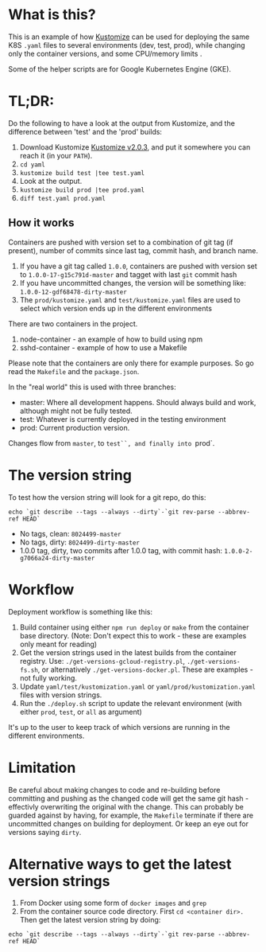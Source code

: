 # What is this?
This is an example of how [Kustomize](https://github.com/kubernetes-sigs/kustomize) can be used for deploying the same K8S `.yaml` files to several environments (dev, test, prod), while changing only the container versions, and some CPU/memory limits .

Some of the helper scripts are for Google Kubernetes Engine (GKE).

# TL;DR:
Do the following to have a look at the output from Kustomize, and the difference between 'test' and the 'prod' builds:

1. Download Kustomize [Kustomize v2.0.3](https://github.com/kubernetes-sigs/kustomize/releases/tag/v2.0.3), and put it somewhere you can reach it (in your `PATH`).
2. `cd yaml`
3. `kustomize build test |tee test.yaml`
4. Look at the output.
5. `kustomize build prod |tee prod.yaml`
6. `diff test.yaml prod.yaml`

## How it works
Containers are pushed with version set to a combination of git tag (if present), number of commits since last tag, commit hash, and branch name.

1. If you have a git tag called `1.0.0`, containers are pushed with version set to `1.0.0-17-g15c791d-master` and tagget with last `git` commit hash
2. If you have uncommitted changes, the version will be something like: `1.0.0-12-gdf68478-dirty-master`
3. The `prod/kustomize.yaml` and `test/kustomize.yaml` files are used to select which version ends up in the different environments

There are two containers in the project.
1. node-container - an example of how to build using npm
2. sshd-container - example of how to use a Makefile

Please note that the containers are only there for example purposes. So go read the `Makefile` and the `package.json`.

In the "real world" this is used with three branches:
* master: Where all development happens. Should always build and work, although might not be fully tested.
* test: Whatever is currently deployed in the testing environment
* prod: Current production version.

Changes flow from `master`, to `test``, and finally into `prod`.

# The version string
To test how the version string will look for a git repo, do this:

```
echo `git describe --tags --always --dirty`-`git rev-parse --abbrev-ref HEAD`
```

* No tags, clean: `8024499-master`
* No tags, dirty: `8024499-dirty-master`
* 1.0.0 tag, dirty, two commits after 1.0.0 tag, with commit hash: `1.0.0-2-g7066a24-dirty-master`

# Workflow
Deployment workflow is something like this:

1. Build container using either `npm run deploy` or `make` from the container base directory. (Note: Don't expect this to work - these are examples only meant for reading)
2. Get the version strings used in the latest builds from the container registry. Use: `./get-versions-gcloud-registry.pl`, `./get-versions-fs.sh`, or alternatively `./get-versions-docker.pl`. These are examples - not fully working.
3. Update `yaml/test/kustomization.yaml` or `yaml/prod/kustomization.yaml` files with version strings.
4. Run the `./deploy.sh` script to update the relevant environment (with either `prod`, `test`, or `all` as argument)

It's up to the user to keep track of which versions are running in the different environments.

# Limitation
Be careful about making changes to code and re-building before committing and pushing as the changed code will get the same git hash - effectivly overwriting the original with the change. This can probably be guarded against by having, for example, the `Makefile` terminate if there are uncommitted changes on building for deployment. Or keep an eye out for versions saying `dirty`.

# Alternative ways to get the latest version strings
1. From Docker using some form of `docker images` and `grep`
2. From the container source code directory. First `cd <container dir>.` Then get the latest version string by doing:
```
echo `git describe --tags --always --dirty`-`git rev-parse --abbrev-ref HEAD`
```

